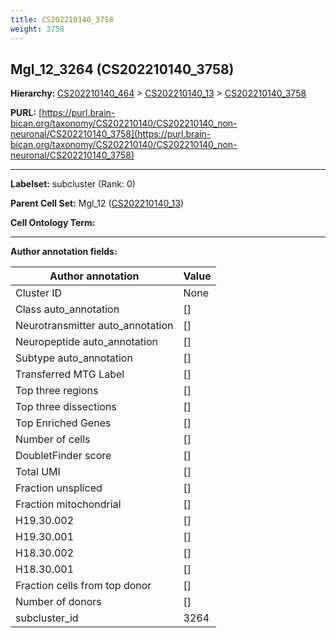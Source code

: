 ```yaml
---
title: CS202210140_3758
weight: 3758
---
```

## Mgl_12_3264 (CS202210140_3758)
<b>Hierarchy: </b>
[CS202210140_464](../CS202210140_464) >
[CS202210140_13](../CS202210140_13) >
[CS202210140_3758](../CS202210140_3758)

**PURL:** [https://purl.brain-bican.org/taxonomy/CS202210140/CS202210140_non-neuronal/CS202210140_3758](https://purl.brain-bican.org/taxonomy/CS202210140/CS202210140_non-neuronal/CS202210140_3758)

---


**Labelset:** subcluster (Rank: 0)

**Parent Cell Set:** Mgl_12 ([CS202210140_13](../CS202210140_13))



**Cell Ontology Term:** 

[MARKER GENES.]: #


---

[TRANSFERRED ANNOTATIONS.]: #


[AUTHOR ANNOTATION FIELDS.]: #


**Author annotation fields:**

| Author annotation | Value |
|-------------------|-------|
|Cluster ID|None|
|Class auto_annotation|[]|
|Neurotransmitter auto_annotation|[]|
|Neuropeptide auto_annotation|[]|
|Subtype auto_annotation|[]|
|Transferred MTG Label|[]|
|Top three regions|[]|
|Top three dissections|[]|
|Top Enriched Genes|[]|
|Number of cells|[]|
|DoubletFinder score|[]|
|Total UMI|[]|
|Fraction unspliced|[]|
|Fraction mitochondrial|[]|
|H19.30.002|[]|
|H19.30.001|[]|
|H18.30.002|[]|
|H18.30.001|[]|
|Fraction cells from top donor|[]|
|Number of donors|[]|
|subcluster_id|3264|
